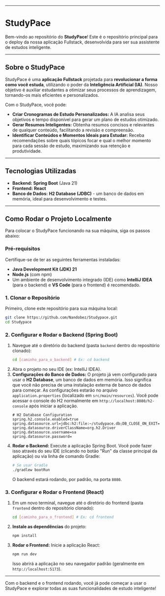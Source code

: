 -----

# StudyPace

Bem-vindo ao repositório do **StudyPace**\! Este é o repositório principal para o deploy da nossa aplicação Fullstack, desenvolvida para ser sua assistente de estudos inteligente.

-----

## Sobre o StudyPace

StudyPace é uma **aplicação Fullstack** projetada para **revolucionar a forma como você estuda**, utilizando o poder da **Inteligência Artificial (IA)**. Nosso objetivo é auxiliar estudantes a otimizar seus processos de aprendizagem, tornando-os mais eficientes e personalizados.

Com o StudyPace, você pode:

  * **Criar Cronogramas de Estudo Personalizados:** A IA analisa seus objetivos e tempo disponível para gerar um plano de estudos otimizado.
  * **Gerar Resumos Inteligentes:** Obtenha resumos concisos e relevantes de qualquer conteúdo, facilitando a revisão e compreensão.
  * **Identificar Conteúdos e Momentos Ideais para Estudar:** Receba recomendações sobre quais tópicos focar e qual o melhor momento para cada sessão de estudo, maximizando sua retenção e produtividade.

-----

## Tecnologias Utilizadas

  * **Backend:** **Spring Boot** (Java 21)
  * **Frontend:** **React**
  * **Banco de Dados:** **H2 Database (JDBC)** - um banco de dados em memória, ideal para desenvolvimento e testes.

-----

## Como Rodar o Projeto Localmente

Para colocar o StudyPace funcionando na sua máquina, siga os passos abaixo:

### Pré-requisitos

Certifique-se de ter as seguintes ferramentas instaladas:

  * **Java Development Kit (JDK) 21**
  * **Node.js** (com npm)
  * Um ambiente de desenvolvimento integrado (IDE) como **IntelliJ IDEA** (para o backend) e **VS Code** (para o frontend) é recomendado.

### 1\. Clonar o Repositório

Primeiro, clone este repositório para sua máquina local:

```bash
git clone https://github.com/Nandobez/Studypace.git
cd Studypace
```

### 2\. Configurar e Rodar o Backend (Spring Boot)

1.  Navegue até o diretório do backend (pasta `backend` dentro do repositório clonado):
    ```bash
    cd [caminho_para_o_backend] # Ex: cd backend
    ```
2.  Abra o projeto no seu IDE (ex: IntelliJ IDEA).
3.  **Configurações do Banco de Dados:** O projeto já vem configurado para usar o **H2 Database**, um banco de dados em memória. Isso significa que você não precisa de uma instalação externa de banco de dados para começar. As configurações estarão no arquivo `application.properties` (localizado em `src/main/resources`). Você pode acessar o console do H2 normalmente em `http://localhost:8080/h2-console` após iniciar a aplicação.
    ```properties
    # H2 Database Configuration
    spring.h2.console.enabled=true
    spring.datasource.url=jdbc:h2:file:~/studypace.db;DB_CLOSE_ON_EXIT=FALSE;AUTO_RECONNECT=TRUE
    spring.datasource.driverClassName=org.h2.Driver
    spring.datasource.username=sa
    spring.datasource.password=
    ```
4.  **Rodar o Backend:** Execute a aplicação Spring Boot. Você pode fazer isso através do seu IDE (clicando no botão "Run" da classe principal da aplicação) ou via linha de comando Gradle:
    ```bash
    # Se usar Gradle
    ./gradlew bootRun
    ```
    O backend estará rodando, por padrão, na porta `8080`.

### 3\. Configurar e Rodar o Frontend (React)

1.  Em um novo terminal, navegue até o diretório do frontend (pasta `frontend` dentro do repositório clonado):
    ```bash
    cd [caminho_para_o_frontend] # Ex: cd frontend
    ```
2.  **Instale as dependências** do projeto:
    ```bash
    npm install
    ```
3.  **Rodar o Frontend:** Inicie a aplicação React:
    ```bash
    npm run dev
    ```
    Isso abrirá a aplicação no seu navegador padrão (geralmente em `http://localhost:5173`).

-----

Com o backend e o frontend rodando, você já pode começar a usar o StudyPace e explorar todas as suas funcionalidades de estudo inteligente\!
